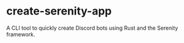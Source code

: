 # create-serenity-app
A CLI tool to quickly create Discord bots using Rust and the Serenity framework.
